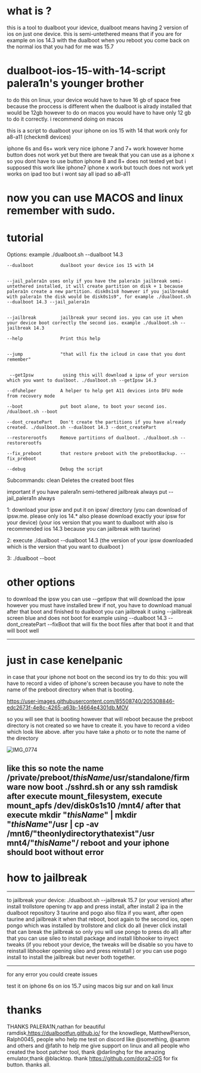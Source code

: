 # what is ?

this is a tool to dualboot your idevice, dualboot means having 2 version of ios on just one device. this is semi-untethered means that if you are for example on ios 14.3 with the dualboot when you reboot you come back on the normal ios that you had for me was 15.7 

# dualboot-ios-15-with-14-script palera1n's younger brother
to do this on linux, your device would have to have 16 gb of space free because the proccess is different when the dualboot is alrady installed that would be 12gb however to do on macos you would have to have only 12 gb to do it correctly. i recommend doing on macos  

this is a script to dualboot your iphone on ios 15 with 14 that work only for a8-a11 (checkm8 devices)

iphone 6s and 6s+ work very nice
iphone 7 and 7+ work however home button does not work yet but there are tweak that you can use as a iphone x so you dont have to use button
iphone 8 and 8+ does not tested yet but i supposed this work like iphone7
iphone x work but touch does not work yet
works on ipad too but i wont say all ipad so a8-a11 

# now you can use MACOS and linux remember with sudo.

# tutorial

Options: example ./dualboot.sh --dualboot 14.3 

    --dualboot          dualboot your device ios 15 with 14 
    
    
    --jail_palera1n uses only if you have the palera1n jailbreak semi-untethered installed, it will create partition on disk + 1 because palera1n create a new partition. disk0s1s8 however if you jailbreakd with palera1n the disk would be disk0s1s9", for example ./dualboot.sh --dualboot 14.3 --jail_palera1n 
    
    
    --jailbreak         jailbreak your second ios. you can use it when your device boot correctly the second ios. example ./dualboot.sh --jailbreak 14.3
    
    --help              Print this help
    
    
    --jump              "that will fix the icloud in case that you dont remember"

     
     --getIpsw           using this will download a ipsw of your version which you want to dualboot. ./dualboot.sh --getIpsw 14.3

    --dfuhelper         A helper to help get A11 devices into DFU mode from recovery mode
    
    --boot              put boot alone, to boot your second ios. /dualboot.sh --boot
    
    --dont_createPart   Don't create the partitions if you have already created. ./dualboot.sh --dualboot 14.3 --dont_createPart
    
    --restorerootfs     Remove partitions of dualboot. ./dualboot.sh --restorerootfs
    
    --fix_preboot       that restore preboot with the prebootBackup. --fix_preboot
    
    --debug             Debug the script

Subcommands:
    clean               Deletes the created boot files




important if you have palera1n semi-tethered jailbreak always put --jail_palera1n always 

1: download your ipsw and put it on ipsw/ directory (you can download of ipsw.me. please only ios 14.* also please download exactly your ipsw for your device) (your ios version that you want to dualboot with also is recommended ios 14.3 because you can jailbreak with taurine)

2: execute ./dualboot --dualboot 14.3 (the version of your ipsw downloaded which is the version that you want to dualboot ) 

3: ./dualboot --boot 


# other options

to download the ipsw you can use --getIpsw that will download the ipsw however you must have installed brew if not, you have to download manual
after that boot and finished to dualboot you can jailbreak it using --jailbreak 
screen blue and does not boot for example using --dualboot 14.3 --dont_createPart --fixBoot that will fix the boot files after that boot it and that will boot well


---
# just in case kenelpanic
in case that your iphone not boot on the second ios try to do this:
you will have to record a video of iphone's screen because you have to note the name of the preboot directory when that is booting. 



https://user-images.githubusercontent.com/85508740/205308846-edc2673f-4e8c-4265-a63b-14664e4301db.MOV


so you will see that is booting however that will reboot because the preboot directory is not created so we have to create it. 
you have to record a video which look like above. after you have take a photo or to note the name of the directory 

![IMG_0774](https://user-images.githubusercontent.com/85508740/205313633-567ff020-1279-4fdc-88b1-bc0914bdda82.jpg)

like this so note the name /private/preboot/*thisName*/usr/standalone/firmware
now boot ./sshrd.sh or any ssh ramdisk after execute mount_filesystem, execute mount_apfs /dev/disk0s1s10 /mnt4/ after that execute mkdir "*thisName*" | mkdir "*thisName*"/usr | cp -av /mnt6/"theonlydirectorythatexist"/usr mnt4/"*thisName*"/
reboot and your iphone should boot without error 
---
# how to jailbreak 
---
to jailbreak your device: ./dualboot.sh --jailbreak 15.7 (or your version)
after install trollstore opening tv app and press install, after install 2 ipa in the dualboot repository 3 taurine and pogo also filza if you want, after open taurine and jailbreak it when that reboot, boot again to the second ios, open pongo which was installed by trollstore and click do all (never click install that can break the jailbreak so only you will use pongo to press do all) after that you can use sileo to install package and install libhooker to inyect tweaks (if you reboot your device, the tweaks will be disable so you have to reinstall libhooker opening sileo and press reinstall ) or you can use pogo install to install the jailbreak but never both together.

---

for any error you could create issues 

test it on iphone 6s on ios 15.7 using macos big sur and on kali linux

# thanks

THANKS PALERA1N,nathan for beautiful ramdisk,https://dualbootfun.github.io/ for the knowdlege, MatthewPierson, Ralph0045, people who help me test on discord like @something, @samm and others and @fatih to help me give support on linux and all people who created the boot patcher tool, thank @darlinghq for the amazing emulator,thank @blacktop. thank https://github.com/dora2-iOS for fix button. thanks all.

